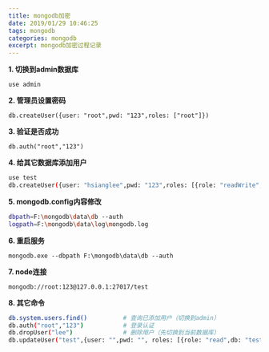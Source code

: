 ```yaml
---
title: mongodb加密
date: 2019/01/29 10:46:25
tags: mongodb
categories: mongodb
excerpt: mongodb加密过程记录
---
```



**1. 切换到admin数据库**

`use admin`

**2. 管理员设置密码**

`db.createUser({user: "root",pwd: "123",roles: ["root"]})`

**3. 验证是否成功**

`db.auth("root","123")`

**4. 给其它数据库添加用户**

```bash
use test
db.createUser({user: "hsianglee",pwd: "123",roles: [{role: "readWrite",db: "test"}]})
```

**5. mongodb.config内容修改**

```bash
dbpath=F:\mongodb\data\db --auth
logpath=F:\mongodb\data\log\mongodb.log
```

**6. 重启服务**

`mongodb.exe --dbpath F:\mongodb\data\db --auth`

**7. node连接**

`mongodb://root:123@127.0.0.1:27017/test`

**8. 其它命令**

```bash
db.system.users.find()          # 查询已添加用户（切换到admin）
db.auth("root","123")           # 登录认证
db.dropUser("lee")              # 删除用户（先切换到当前数据库）
db.updateUser("test",{user: "",pwd: "", roles: [{role: "read",db: "test"}]})    # 修改权限
```